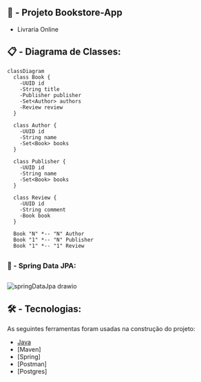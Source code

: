 ## :construction: - Projeto Bookstore-App
- Livraria Online

##

## 📋 - Diagrama de Classes:

```mermaid
classDiagram
  class Book {
    -UUID id
    -String title
    -Publisher publisher
    -Set<Author> authors
    -Review review
  }

  class Author {
    -UUID id
    -String name
    -Set<Book> books
  }

  class Publisher {
    -UUID id
    -String name
    -Set<Book> books
  }

  class Review {
    -UUID id
    -String comment
    -Book book
  }

  Book "N" *-- "N" Author
  Book "1" *-- "N" Publisher
  Book "1" *-- "1" Review
```

##

### :game_die: - Spring Data JPA:

##

![springDataJpa drawio](https://github.com/carloshenriquefs/bookstore-app/assets/54969405/805c0d80-4036-4e05-a9d5-e128423e5ddf)

##

## 🛠 - Tecnologias:

As seguintes ferramentas foram usadas na construção do projeto:

- [Java](https://www.oracle.com/java/technologies/downloads/)
- [Maven]
- [Spring]
- [Postman]
- [Postgres]
